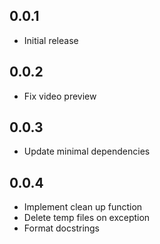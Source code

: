 ## 0.0.1

* Initial release

## 0.0.2

* Fix video preview

## 0.0.3

* Update minimal dependencies

## 0.0.4

* Implement clean up function
* Delete temp files on exception
* Format docstrings